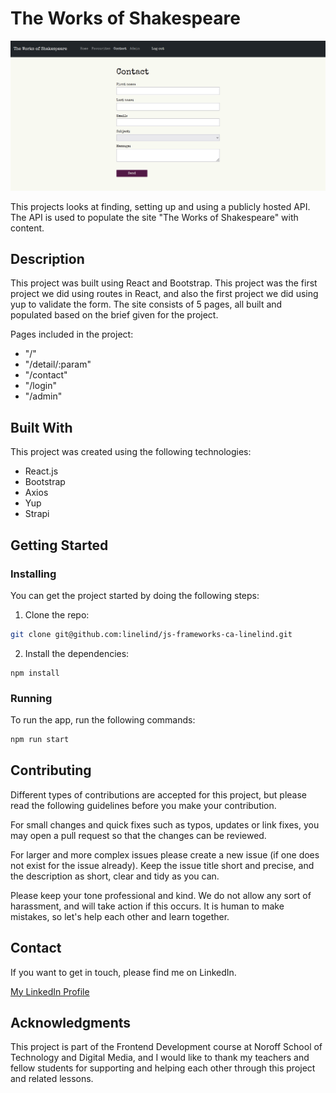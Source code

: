 # The Works of Shakespeare

<img src="/src/assets/portfolio_shakespeare.png" alt="Screenshot from The Works of Shakespeare site" title="Screenshot from The Works of Shakespeare site">

This projects looks at finding, setting up and using a publicly hosted API. The API is used to populate the site "The Works of Shakespeare" with content.

## Description

This project was built using React and Bootstrap. This project was the first project we did using routes in React, and also the first project we did using yup to validate the form. The site consists of 5 pages, all built and populated based on the brief given for the project.

Pages included in the project:

- "/"
- "/detail/:param"
- "/contact"
- "/login"
- "/admin"

## Built With

This project was created using the following technologies:

- React.js
- Bootstrap
- Axios
- Yup
- Strapi

## Getting Started

### Installing

You can get the project started by doing the following steps:

1. Clone the repo:

```bash
git clone git@github.com:linelind/js-frameworks-ca-linelind.git
```

2. Install the dependencies:

```
npm install
```

### Running

To run the app, run the following commands:

```bash
npm run start
```

## Contributing

Different types of contributions are accepted for this project, but please read the following guidelines before you make your contribution.

For small changes and quick fixes such as typos, updates or link fixes, you may open a pull request so that the changes can be reviewed.

For larger and more complex issues please create a new issue (if one does not exist for the issue already). Keep the issue title short and precise, and the description as short, clear and tidy as you can.

Please keep your tone professional and kind. We do not allow any sort of harassment, and will take action if this occurs. It is human to make mistakes, so let's help each other and learn together.

## Contact

If you want to get in touch, please find me on LinkedIn.

[My LinkedIn Profile](https://www.linkedin.com/in/line-lindheim-t%C3%B8resby-6667a812b/)

## Acknowledgments

This project is part of the Frontend Development course at Noroff School of Technology and Digital Media, and I would like to thank my teachers and fellow students for supporting and helping each other through this project and related lessons.
